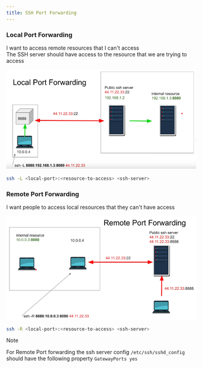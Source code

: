 ```yaml
---
title: SSH Port Forwarding
---
```


### Local Port Forwarding

I want to access remote resources that I can't access  
The SSH server should have access to the resource that we are trying to access

![Local Port Forwarding|600](../images/local-port-forwarding.png)

````bash
ssh -L <local-port>:<resource-to-access> <ssh-server>
````

### Remote Port Forwarding

I want people to access local resources that they can't have access

![Remote Port Forwarding|600](../images/remote-port-forwarding.png)

````bash
ssh -R <local-port>:<resource-to-access> <ssh-server>
````

 > [!NOTE]
 > For Remote Port forwarding the ssh server config `/etc/ssh/sshd_config` should have the following property
 > `GatewayPorts yes`
